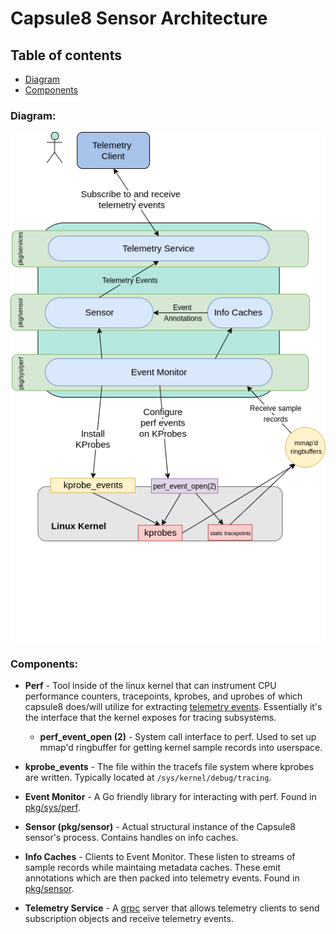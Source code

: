 # Capsule8 Sensor Architecture 


## Table of contents
  
  * [Diagram](#diagram)
  * [Components](#components)

### Diagram:
![high level arch](images/high-level-architecture.png)

### Components:

- __Perf__ - Tool inside of the linux kernel that can instrument CPU performance counters, tracepoints, kprobes, and uprobes of which capsule8 does/will utilize for extracting [telemetry events](Definitions.md). Essentially it's the interface that the kernel exposes for tracing subsystems.

  - __perf_event_open (2)__ - System call interface to perf. Used to set up mmap'd ringbuffer for getting kernel sample records into userspace.

- __kprobe_events__ - The file within the tracefs file system where kprobes are written. Typically located at `/sys/kernel/debug/tracing`.

- __Event Monitor__ - A Go friendly library for interacting with perf. Found in [pkg/sys/perf](github.com/capsule8/capsule8/pkg/sys/perf).

- __Sensor (pkg/sensor)__ - Actual structural instance of the Capsule8 sensor's process. Contains handles on info caches. 

- __Info Caches__ - Clients to Event Monitor. These listen to streams of sample records while maintaing metadata caches. These emit annotations which are then packed into telemetry events. Found in [pkg/sensor](github.com/capsule8/capsule8/pkg/sensor).
 
- __Telemetry Service__ - A [grpc](https://grpc.io/) server that allows telemetry clients to send subscription objects and receive telemetry events.
